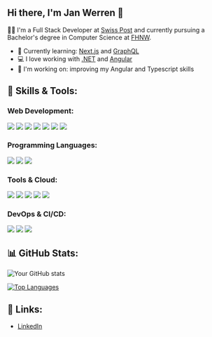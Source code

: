 ## Hi there, I'm Jan Werren 👋

👨‍💻 I'm a Full Stack Developer at [Swiss Post](https://www.post.ch/) and currently pursuing a Bachelor's degree in Computer Science at [FHNW](https://www.fhnw.ch/).

- 🌱 Currently learning: [Next.js](https://nextjs.org/) and [GraphQL](https://graphql.org/)
- 💻 I love working with [.NET](https://dotnet.microsoft.com/) and [Angular](https://angular.io/)
- 🔭 I'm working on: improving my Angular and Typescript skills

## 🚀 Skills & Tools:

### Web Development:
<p align="left">
  <img src="https://img.shields.io/badge/React-61DAFB?style=flat&logo=react&logoColor=black"/>
  <img src="https://img.shields.io/badge/Angular-DD0031?style=flat&logo=angular&logoColor=white"/>
  <img src="https://img.shields.io/badge/TypeScript-3178C6?style=flat&logo=typescript&logoColor=white"/>
  <img src="https://img.shields.io/badge/JavaScript-F7DF1E?style=flat&logo=javascript&logoColor=black"/>
  <img src="https://img.shields.io/badge/CSS3-1572B6?style=flat&logo=css3&logoColor=white"/>
  <img src="https://img.shields.io/badge/SCSS-CC6699?style=flat&logo=sass&logoColor=white"/>
  <img src="https://img.shields.io/badge/HTML5-E34F26?style=flat&logo=html5&logoColor=white"/>
</p>

### Programming Languages:
<p align="left">
  <img src="https://img.shields.io/badge/c%23-%23239120.svg?style=flat&logo=csharp&logoColor=white"/>
  <img src="https://img.shields.io/badge/java-%23ED8B00.svg?style=flat&logo=openjdk&logoColor=white"/>
  <img src="https://img.shields.io/badge/C-00599C?style=flat&logo=c&logoColor=white"/>
</p>

### Tools & Cloud:
<p align="left">
  <img src="https://img.shields.io/badge/Git-F05032?style=flat&logo=git&logoColor=white"/>
  <img src="https://img.shields.io/badge/Docker-2496ED?style=flat&logo=docker&logoColor=white"/>
  <img src="https://img.shields.io/badge/Kubernetes-326CE5?style=flat&logo=kubernetes&logoColor=white"/>
  <img src="https://img.shields.io/badge/AWS-232F3E?style=flat&logo=amazon-aws&logoColor=white"/>
  <img src="https://img.shields.io/badge/Terraform-623CE4?style=flat&logo=terraform&logoColor=white"/>
</p>

### DevOps & CI/CD:
<p align="left">
  <img src="https://img.shields.io/badge/Jenkins-D24939?style=flat&logo=jenkins&logoColor=white"/>
  <img src="https://img.shields.io/badge/Argo%20CD-EF7B4D?style=flat&logo=argo-cd&logoColor=white"/>
  <img src="https://img.shields.io/badge/Flux%20CD-0D96FF?style=flat&logo=flux-cd&logoColor=white"/>
</p>

## 📊 GitHub Stats:
![Your GitHub stats](https://github-readme-stats.vercel.app/api?username=Janobob&show_icons=true&hide_border=true)

[![Top Languages](https://github-readme-stats.vercel.app/api/top-langs/?username=Janobob&layout=compact)](https://github.com/Janobob)

## 🔗 Links:
- [LinkedIn](https://linkedin.com/in/jan-werren)

<!--
**Janobob/Janobob** is a ✨ _special_ ✨ repository because its `README.md` (this file) appears on your GitHub profile.

Here are some ideas to get you started:

- 🔭 I’m currently working on ...
- 🌱 I’m currently learning ...
- 👯 I’m looking to collaborate on ...
- 🤔 I’m looking for help with ...
- 💬 Ask me about ...
- 📫 How to reach me: ...
- 😄 Pronouns: ...
- ⚡ Fun fact: ...
-->
